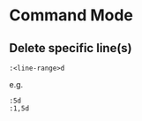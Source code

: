 Command Mode
============

Delete specific line(s)
-----------------------

```
:<line-range>d
```
e.g.
```
:5d
:1,5d
```

